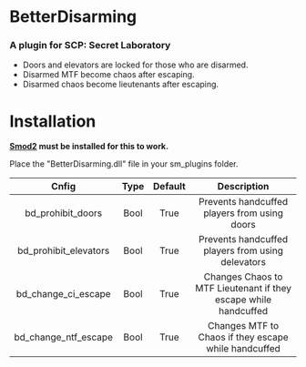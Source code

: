 # BetterDisarming

### A plugin for SCP: Secret Laboratory

- Doors and elevators are locked for those who are disarmed.
- Disarmed MTF become chaos after escaping.
- Disarmed chaos become lieutenants after escaping.

# Installation

**[Smod2](https://github.com/Grover-c13/Smod2) must be installed for this to work.**

Place the "BetterDisarming.dll" file in your sm_plugins folder.

| Cnfig        | Type          | Default          | Description  |
| :-------------: |:-------------:| :-----:|:-----:|
| bd_prohibit_doors | Bool | True | Prevents handcuffed players from using doors  |
| bd_prohibit_elevators | Bool | True | Prevents handcuffed players from using delevators |
| bd_change_ci_escape | Bool | True | Changes Chaos to MTF Lieutenant if they escape while handcuffed |
| bd_change_ntf_escape | Bool | True | Changes MTF to Chaos if they escape while handcuffed |
